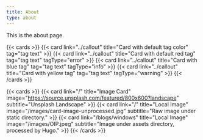 ```yaml
---
title: About
type: about
---
```


This is the about page.

{{< cards >}}
  {{< card link="../callout" title="Card with default tag color" tag="tag text" >}}
  {{< card link="../callout" title="Card with default red tag" tag="tag text" tagType="error" >}}
  {{< card link="../callout" title="Card with blue tag" tag="tag text" tagType="info" >}}
  {{< card link="../callout" title="Card with yellow tag" tag="tag text" tagType="warning" >}}
{{< /cards >}}

{{< cards >}}
  {{< card link="/" title="Image Card" image="https://source.unsplash.com/featured/800x600?landscape" subtitle="Unsplash Landscape" >}}
  {{< card link="/" title="Local Image" image="/images/card-image-unprocessed.jpg" subtitle="Raw image under static directory." >}}
  {{< card link="/blogs/windows" title="Local Image" image="/images/OIP.jpeg" subtitle="Image under assets directory, processed by Hugo." >}}
{{< /cards >}}

